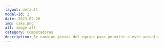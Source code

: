 ```yaml
---
layout: default
modal-id: 2
date: 2023-02-20
img: cake.png
alt: image-alt
category: Computadoras
description: Se cambian piezas del equipo para permitir a este actualizarse a los nuevos tiempos, no importa cual componente sea, Disco Duro, Tarjeta de Video, Procesador, entre otros, se hace el reemplazo de este y asi poder potenciar la computadora al maximo posible El precio de apertura de este servicio es de 4000 colones.
---
```

